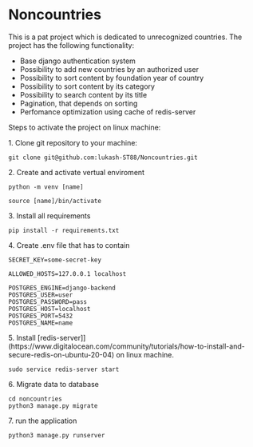 # Noncountries

This is a pat project which is dedicated to unrecognized countries. 
The project has the following functionality: 
- Base django authentication system
- Possibility to add new countries by an authorized user
- Possibility to sort content by foundation year of country
- Possibility to sort content by its category
- Possibility to search content by its title
- Pagination, that depends on sorting
- Perfomance optimization using cache of redis-server

Steps to activate the project on linux machine:
<p> 1. Clone git repository to your machine:</p>

```
git clone git@github.com:lukash-ST88/Noncountries.git
```

<p> 2. Create and activate vertual enviroment </p>

```
python -m venv [name]

source [name]/bin/activate
```
<p>3. Install all requirements </p>

```
pip install -r requirements.txt 
```
<p>4. Create .env file that has to contain  </p>

```
SECRET_KEY=some-secret-key

ALLOWED_HOSTS=127.0.0.1 localhost

POSTGRES_ENGINE=django-backend
POSTGRES_USER=user
POSTGRES_PASSWORD=pass
POSTGRES_HOST=localhost
POSTGRES_PORT=5432
POSTGRES_NAME=name
```
<p>5. Install [redis-server]](https://www.digitalocean.com/community/tutorials/how-to-install-and-secure-redis-on-ubuntu-20-04) on linux machine.
  
```
sudo service redis-server start
```
<p> 6. Migrate data to database</p>

```
cd noncountries
python3 manage.py migrate
```

<p> 7. run the application </p>

```
python3 manage.py runserver
```
